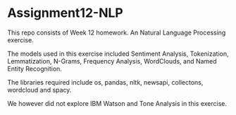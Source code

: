 # Assignment12-NLP

This repo consists of Week 12 homework. An Natural Language Processing exercise.

The models used in this exercise included Sentiment Analysis, Tokenization, Lemmatization, N-Grams, Frequency Analysis, WordClouds, and Named Entity Recognition.

The libraries required include os, pandas, nltk, newsapi, collectons, wordcloud and spacy.

We however did not explore IBM Watson and Tone Analysis in this exercise.